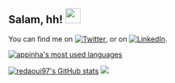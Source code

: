 ## Salam, hh! <img src="https://raw.githubusercontent.com/MartinHeinz/MartinHeinz/master/wave.gif" width="30px">

<!-- text -->

You can find me on [![Twitter][1.2]][1], or on [![LinkedIn][3.2]][2].

<!-- Icons -->

[1.2]: http://i.imgur.com/wWzX9uB.png (twitter icon without padding)
[3.2]: https://raw.githubusercontent.com/MartinHeinz/MartinHeinz/master/linkedin-3-16.png (LinkedIn icon without padding)

<!-- Links  -->

[1]: https://twitter.com/Martin_Heinz_
[2]: https://www.linkedin.com/in/heinz-martin/

<!-- Most used languages stats -->

[![appinha's most used languages](https://github-readme-stats.vercel.app/api/top-langs/?username=appinha&layout=compact&hide_border=false&count_private=true&theme=dark)](https://github.com/redaoui97?tab=repositories)

<!-- Github stats -->

[![redaoui97's GitHub stats](https://github-readme-stats.vercel.app/api?username=redaoui97&count_private=true&show_icons=true&hide=issues&hide_border=false&theme=dark)](https://github.com/redaoui97?tab=repositories)
![](https://img.shields.io/badge/<WORD_ON_LEFT>-<WORD_ON_RIGHT>-informational?style=flat&logo=<LOGO_NAME>&logoColor=white&color=2bbc8a)
